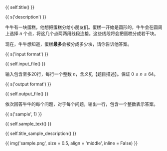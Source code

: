 {{ self.title() }}

{{ s('description') }}

牛牛有一块蛋糕，他想把蛋糕分给小朋友们。蛋糕一开始是圆形的，牛牛会在圆周上选择 $n$ 个点，将这几个点两两用线段连接。这些线段将会把蛋糕分成若干块。

现在，牛牛想知道，蛋糕**最多**会被分成多少块，请你告诉他答案。

{{ s('input format') }}

{{ self.input_file() }}

输入包含至多20行，每行一个整数 $n$，含义见【题目描述】。保证 $0\le n \le64$。

{{ s('output format') }}

{{ self.output_file() }}

依次回答牛牛的每个问题，对于每个问题，输出一行，包含一个整数表示答案。

{{ s('sample', 1) }}

{{ self.sample_text() }}

{{ self.title_sample_description() }}

{{ img('sample.png', size = 0.5, align = 'middle', inline = False) }}